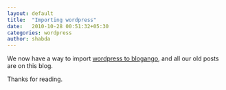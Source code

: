```yaml
---
layout: default
title:  "Importing wordpress"
date:   2010-10-28 00:51:32+05:30
categories: wordpress
author: shabda
---
```

We now have a way to import [wordpress to blogango](http://github.com/agiliq/django-wordpress/blob/master/wp/management/commands/import_to_blogango.py), and all our old posts are on this blog.

Thanks for reading.

